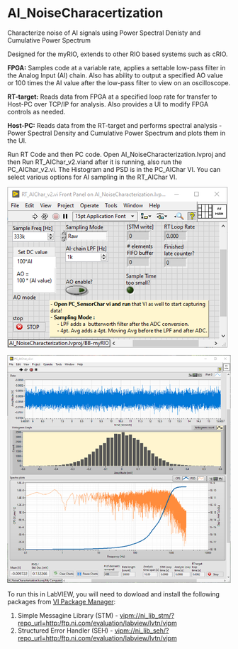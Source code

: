 # AI_NoiseCharacertization
 Characterize noise of AI signals using Power Spectral Denisty and Cumulative Power Spectrum
 
Designed for the myRIO, extends to other RIO based systems such as cRIO.

**FPGA:** Samples code at a variable rate, applies a settable low-pass filter in the Analog Input (AI) chain. Also has ability to output a specified AO value or 100 times the AI value after the low-pass filter to view on an oscilloscope.

**RT-target:** Reads data from FPGA at a specified loop rate for transfer to Host-PC over TCP/IP for analysis. Also provides a UI to modify FPGA controls as needed. 

**Host-PC:** Reads data from the RT-target and performs spectral analysis - Power Spectral Density and Cumulative Power Spectrum and plots them in the UI.

Run RT Code and then PC code. Open AI_NoiseCharacterization.lvproj and then Run RT_AIChar_v2.viand after it is running, also run the PC_AIChar_v2.vi. The Histogram and PSD is in the PC_AIChar VI. You can select various options for AI sampling in the RT_AIChar VI.

![RT-target front panel](ReadME_images/RT_UI.png "RT-target front panel")

![Host-PC front panel](ReadME_images/Host-PC_UI.png "Host-PC front panel")

To run this in LabVIEW, you will need to dowload and install the following packages from [VI Package Manager](http://www.ni.com/tutorial/54770/en/):
1. Simple Messagine Library (STM) - [vipm://ni_lib_stm/?repo_url=http:/ftp.ni.com/evaluation/labview/lvtn/vipm](vipm://ni_lib_stm/?repo_url=http:/ftp.ni.com/evaluation/labview/lvtn/vipm)
2. Structured Error Handler (SEH) - [vipm://ni_lib_seh/?repo_url=http:/ftp.ni.com/evaluation/labview/lvtn/vipm](vipm://ni_lib_seh/?repo_url=http:/ftp.ni.com/evaluation/labview/lvtn/vipm)


